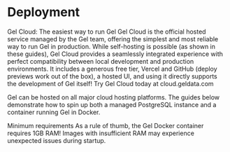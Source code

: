 # Deployment

Gel Cloud: The easiest way to run Gel Gel Cloud is the official hosted service managed by the Gel team, offering the simplest and most reliable way to run Gel in production. While self-hosting is possible (as shown in these guides), Gel Cloud provides a seamlessly integrated experience with perfect compatibility between local development and production environments. It includes a generous free tier, Vercel and GitHub (deploy previews work out of the box), a hosted UI, and using it directly supports the development of Gel itself! Try Gel Cloud today at cloud.geldata.com

Gel can be hosted on all major cloud hosting platforms. The guides below demonstrate how to spin up both a managed PostgreSQL instance and a container running Gel in Docker.

Minimum requirements As a rule of thumb, the Gel Docker container requires 1GB RAM! Images with insufficient RAM may experience unexpected issues during startup.

